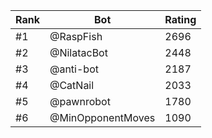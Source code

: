 Rank|Bot|Rating
---|---|---
#1|@RaspFish|2696
#2|@NilatacBot|2448
#3|@anti-bot|2187
#4|@CatNail|2033
#5|@pawnrobot|1780
#6|@MinOpponentMoves|1090
